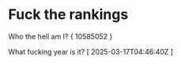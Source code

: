 # Fuck the rankings

Who the hell am I?
{ 10585052 }

What fucking year is it?
[ 2025-03-17T04:46:40Z ]
